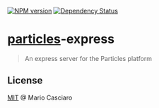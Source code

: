 
[![NPM version](https://badge.fury.io/js/particles-express.png)](http://badge.fury.io/js/particles-express) 
[![Dependency Status](https://gemnasium.com/particles/particles-express.png)](https://gemnasium.com/particles/particles-express)

# [particles](https://github.com/particles/particles)-express

> An express server for the Particles platform

## License

[MIT](http://en.wikipedia.org/wiki/MIT_License) @ Mario Casciaro